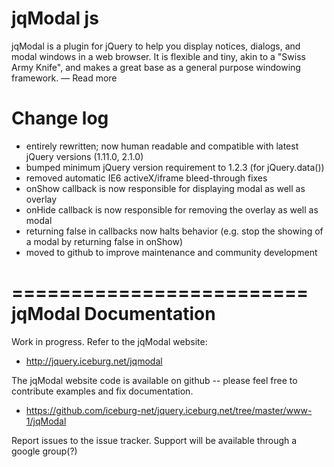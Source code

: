 jqModal js
======
jqModal is a plugin for jQuery to help you display notices, dialogs, and modal windows in a web browser. It is flexible and tiny, akin to a "Swiss Army Knife", and makes a great base as a general purpose windowing framework. — Read more

Change log 
=======
* entirely rewritten; now human readable and compatible with latest jQuery versions (1.11.0, 2.1.0)
* bumped minimum jQuery version requirement to 1.2.3 (for jQuery.data())
* removed automatic IE6 activeX/iframe bleed-through fixes
* onShow callback is now responsible for displaying modal as well as overlay
* onHide callback is now responsible for removing the overlay as well as modal
* returning false in callbacks now halts behavior (e.g. stop the showing of a modal by returning false in onShow)
* moved to github to improve maintenance and community development

=========================
  jqModal Documentation
=========================

Work in progress. Refer to the jqModal website:

* http://jquery.iceburg.net/jqmodal
  

The jqModal website code is available on github -- please feel free to contribute examples and fix documentation.

* https://github.com/iceburg-net/jquery.iceburg.net/tree/master/www-1/jqModal

Report issues to the issue tracker. Support will be available through a google group(?)

